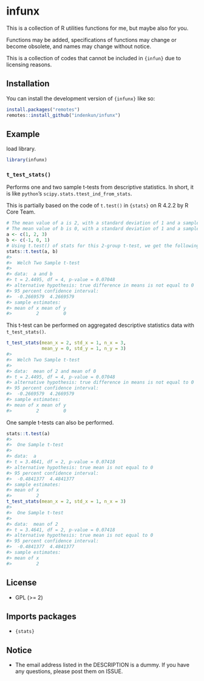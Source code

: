 
<!-- README.md is generated from README.Rmd. Please edit that file -->

# infunx

<!-- badges: start -->
<!-- badges: end -->

This is a collection of R utilities functions for me, but maybe also for
you.

Functions may be added, specifications of functions may change or become
obsolete, and names may change without notice.

This is a collection of codes that cannot be included in `{infun}` due
to licensing reasons.

## Installation

You can install the development version of `{infunx}` like so:

``` r
install.packages("remotes")
remotes::install_github("indenkun/infunx")
```

## Example

load library.

``` r
library(infunx)
```

### `t_test_stats()`

Performs one and two sample t-tests from descriptive statistics. In
short, it is like `python`’s `scipy.stats.ttest_ind_from_stats`.

This is partially based on the code of `t.test()` in `{stats}` on R
4.2.2 by R Core Team.

``` r
# The mean value of a is 2, with a standard deviation of 1 and a sample size of 3.
# The mean value of b is 0, with a standard deviation of 1 and a sample size of 3.
a <- c(1, 2, 3)
b <- c(-1, 0, 1)
# Using t.test() of stats for this 2-group t-test, we get the following.
stats::t.test(a, b)
#> 
#>  Welch Two Sample t-test
#> 
#> data:  a and b
#> t = 2.4495, df = 4, p-value = 0.07048
#> alternative hypothesis: true difference in means is not equal to 0
#> 95 percent confidence interval:
#>  -0.2669579  4.2669579
#> sample estimates:
#> mean of x mean of y 
#>         2         0
```

This t-test can be performed on aggregated descriptive statistics data
with `t_test_stats()`.

``` r
t_test_stats(mean_x = 2, std_x = 1, n_x = 3,
             mean_y = 0, std_y = 1, n_y = 3)
#> 
#>  Welch Two Sample t-test
#> 
#> data:  mean of 2 and mean of 0
#> t = 2.4495, df = 4, p-value = 0.07048
#> alternative hypothesis: true difference in means is not equal to 0
#> 95 percent confidence interval:
#>  -0.2669579  4.2669579
#> sample estimates:
#> mean of x mean of y 
#>         2         0
```

One sample t-tests can also be performed.

``` r
stats::t.test(a)
#> 
#>  One Sample t-test
#> 
#> data:  a
#> t = 3.4641, df = 2, p-value = 0.07418
#> alternative hypothesis: true mean is not equal to 0
#> 95 percent confidence interval:
#>  -0.4841377  4.4841377
#> sample estimates:
#> mean of x 
#>         2
t_test_stats(mean_x = 2, std_x = 1, n_x = 3)
#> 
#>  One Sample t-test
#> 
#> data:  mean of 2
#> t = 3.4641, df = 2, p-value = 0.07418
#> alternative hypothesis: true mean is not equal to 0
#> 95 percent confidence interval:
#>  -0.4841377  4.4841377
#> sample estimates:
#> mean of x 
#>         2
```

## License

- GPL (\>= 2)

## Imports packages

- `{stats}`

## Notice

- The email address listed in the DESCRIPTION is a dummy. If you have
  any questions, please post them on ISSUE.
